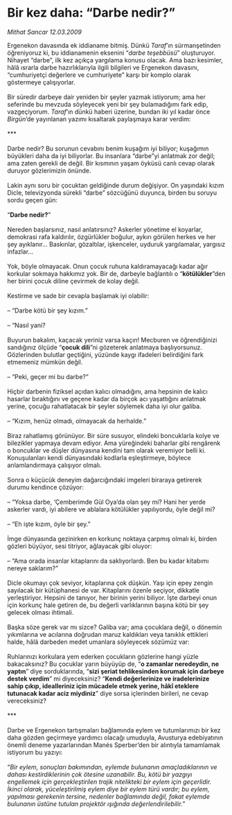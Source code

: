# Bir kez daha: “Darbe nedir?”

*Mithat Sancar 12.03.2009*

<div class="taraf_structure_2col_1zq">
<div class="margen_n">



 <p>Ergenekon davasında ek iddianame bitmiş. Dünkü <i>Taraf</i>’ın sürmanşetinden öğreniyoruz ki, bu iddianamenin eksenini “<i>darbe teşebbüsü</i>” oluşturuyor. Nihayet “darbe”, ilk kez açıkça yargılama konusu olacak. Ama bazı kesimler, hâlâ ısrarla darbe hazırlıklarıyla ilgili bilgileri ve Ergenekon davasını, “cumhuriyetçi değerlere ve cumhuriyete” karşı bir komplo olarak göstermeye çalışıyorlar. <br/><br/>Bir süredir darbeye dair yeniden bir şeyler yazmak istiyorum; ama her seferinde bu mevzuda söyleyecek yeni bir şey bulamadığımı fark edip, vazgeçiyorum. <i>Taraf</i>’ın dünkü haberi üzerine, bundan iki yıl kadar önce <i>Birgün</i>’de yayınlanan yazımı kısaltarak paylaşmaya karar verdim: <br/><br/>*** <br/><br/>Darbe nedir? Bu sorunun cevabını benim kuşağım iyi biliyor; kuşağımın büyükleri daha da iyi biliyorlar. Bu insanlara “darbe”yi anlatmak zor değil; ama zaten gerekli de değil. Bir kısmının yaşam öyküsü canlı cevap olarak duruyor gözlerimizin önünde. <br/><br/>Lakin aynı soru bir çocuktan geldiğinde durum değişiyor. On yaşındaki kızım Dicle, televizyonda sürekli “darbe” sözcüğünü duyunca, birden bu soruyu sordu geçen gün: <br/><br/>“<b>Darbe nedir?</b>” <br/><br/>Nereden başlarsınız, nasıl anlatırsınız? Askerler yönetime el koyarlar, demokrasi rafa kaldırılır, özgürlükler boğulur, aykırı görülen herkes ve her şey ayıklanır... Baskınlar, gözaltılar, işkenceler, uyduruk yargılamalar, yargısız infazlar... <br/><br/>Yok, böyle olmayacak. Onun çocuk ruhuna kaldıramayacağı kadar ağır korkular sokmaya hakkımız yok. Bir de, darbeyle bağlantılı o “<b>kötülükler</b>”den her birini çocuk diline çevirmek de kolay değil. <br/><br/>Kestirme ve sade bir cevapla başlamak iyi olabilir: <br/><br/>– “Darbe kötü bir şey kızım.” <br/><br/>– “Nasıl yani? <br/><br/>Buyurun bakalım, kaçacak yeriniz varsa kaçın! Mecburen ve öğrendiğinizi sandığınız ölçüde “<b>çocuk dili</b>”ni gözeterek anlatmaya başlıyorsunuz. Gözlerinden bulutlar geçtiğini, yüzünde kaygı ifadeleri belirdiğini fark etmemeniz mümkün değil. <br/><br/>– “Peki, geçer mi bu darbe?” <br/><br/>Hiçbir darbenin fiziksel açıdan kalıcı olmadığını, ama hepsinin de kalıcı hasarlar bıraktığını ve geçene kadar da birçok acı yaşattığını anlatmak yerine, çocuğu rahatlatacak bir şeyler söylemek daha iyi olur galiba. <br/><br/>– “Kızım, henüz olmadı, olmayacak da herhalde.” <br/><br/>Biraz rahatlamış görünüyor. Bir süre susuyor, elindeki boncuklarla kolye ve bilezikler yapmaya devam ediyor. Ama yüreğindeki baharlar gibi rengârenk o boncuklar ve düşler dünyasına kendini tam olarak veremiyor belli ki. Konuşulanları kendi dünyasındaki kodlarla eşleştirmeye, böylece anlamlandırmaya çalışıyor olmalı. <br/><br/>Sonra o küçücük deneyim dağarcığındaki imgeleri biraraya getirerek durumu kendince çözüyor: <br/><br/>– “Yoksa darbe, ‘Çemberimde Gül Oya’da olan şey mi? Hani her yerde askerler vardı, iyi abilere ve ablalara kötülükler yapılıyordu, öyle değil mi? <br/><br/>– “Eh işte kızım, öyle bir şey.” <br/><br/>İmge dünyasında gezinirken en korkunç noktaya çarpmış olmalı ki, birden gözleri büyüyor, sesi titriyor, ağlayacak gibi oluyor: <br/><br/>– “Ama orada insanlar kitaplarını da saklıyorlardı. Ben bu kadar kitabımı nereye saklarım?” <br/><br/>Dicle okumayı çok seviyor, kitaplarına çok düşkün. Yaşı için epey zengin sayılacak bir kütüphanesi de var. Kitaplarını özenle seçiyor, dikkatle yerleştiriyor. Hepsini de tanıyor, her birinin yerini biliyor. İşte darbeyi onun için korkunç hale getiren de, bu değerli varlıklarının başına kötü bir şey gelecek olması ihtimali. <br/><br/>Başka söze gerek var mı sizce? Galiba var; ama çocuklara değil, o dönemin yıkımlarına ve acılarına doğrudan maruz kaldıkları veya tanıklık ettikleri halde, hâlâ darbeden medet umanlara söyleyecek sözümüz var: <br/><br/>Ruhlarınızı korkulara yem ederken çocukların gözlerine hangi yüzle bakacaksınız? Bu çocuklar yarın büyüyüp de, “<b>o zamanlar neredeydin, ne yaptın</b>” diye sorduklarında, “<b>sizi şeriat tehlikesinden korumak için darbeye destek verdim</b>” mi diyeceksiniz? “<b>Kendi değerlerinize ve iradelerinize sahip çıkıp, idealleriniz için mücadele etmek yerine, hâkî eteklere tutunacak kadar aciz miydiniz</b>” diye sorsa içlerinden birileri, ne cevap vereceksiniz? <br/><br/>*** <br/><br/>Darbe ve Ergenekon tartışmaları bağlamında eylem ve tutumlarımızı bir kez daha gözden geçirmeye yardımcı olacağı umuduyla, Avusturya edebiyatının önemli deneme yazarlarından Manés Sperber’den bir alıntıyla tamamlamak istiyorum bu yazıyı: <br/><br/>“<i>Bir eylem, sonuçları bakımından, eylemde bulunanın amaçladıklarının ve dahası kestirdiklerinin çok ötesine uzanabilir. Bu, kötü bir yazgıyı engellemek için gerçekleştirilen trajik nitelikteki bir eylem için geçerlidir. İkinci olarak, yüceleştirilmiş eylem diye bir eylem türü vardır; bu eylem, yapılması gerekenin tersine, nedenler bağlamında değil, fakat eylemde bulunanın üstüne tutulan projektör ışığında değerlendirilebilir.</i>”</p>
<br/>
<br/>
<br/>



<br/>


<div id="taraf_not">
</div>

</div>


</div>
